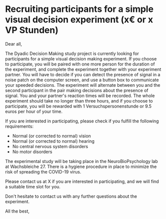 # Recruiting participants for a simple visual decision experiment (x€ or x VP Stunden)

Dear all,

The Dyadic Decision Making study project is currently looking for participants for a simple visual decision making experiment. If you choose to participate, you will be paired with one more person for the duration of the experiment, and complete the experiment together with your experiment partner. You will have to decide if you can detect the presence of signal in a noise patch on the computer screen, and use a button box to communicate your speeded decisions. The experiment will alternate between you and the second participant in the pair making decisions about the presence of signal. You and your partner's reaction times will be recorded. The whole experiment should take no longer than three hours, and if you choose to participate, you will be rewarded with 1 Versuchspersonenstunde or 9.5 euros per hour of your time.

If you are interested in participating, please check if you fulfill the following requirements:

- Normal (or corrected to normal) vision
- Normal (or corrected to normal) hearing
- No central nervous system disorders
- No motor disorders


The experimental study will be taking place in the NeuroBioPsychology lab at Wachsbleiche 27. There is a hygiene procedure in place to minimize the risk of spreading the COVID-19 virus.

Please contact us at X if you are interested in participating, and we will find a suitable time slot for you.

Don't hesitate to contact us with any further questions about the experiment.

All the best,
